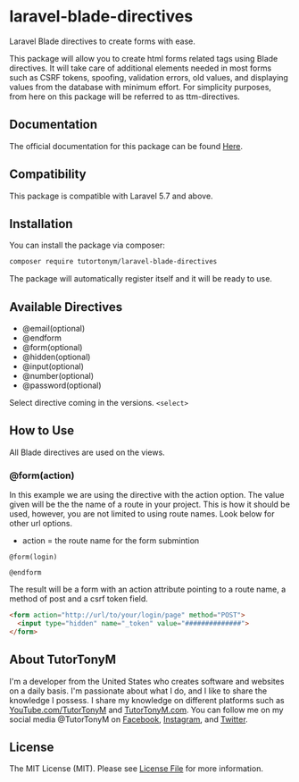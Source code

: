 # laravel-blade-directives
Laravel Blade directives to create forms with ease.

This package will allow you to create html forms related tags using Blade directives. It will take care of additional elements needed in most forms such as CSRF tokens, spoofing, validation errors, old values, and displaying values from the database with minimum effort. For simplicity purposes, from here on this package will be referred to as ttm-directives.

## Documentation

The official documentation for this package can be found [Here](https://tutortonym.com/packages/laravel/laravel-blade-directives).

## Compatibility

This package is compatible with Laravel 5.7 and above.

## Installation

You can install the package via composer:

```bash
composer require tutortonym/laravel-blade-directives
```

The package will automatically register itself and it will be ready to use.

## Available Directives
  
* @email(optional)
* @endform
* @form(optional)
* @hidden(optional)
* @input(optional)
* @number(optional)
* @password(optional)

Select directive coming in the versions. `<select>`


## How to Use

All Blade directives are used on the views.

### @form(action)

In this example we are using the directive with the action option. The value given will be the
the name of a route in your project. This is how it should be used, however, you are not limited
to using route names. Look below for other url options.

* action = the route name for the form submintion

```blade
@form(login)

@endform
```

The result will be a form with an action attribute pointing to a route name, a method of post and a csrf token field.

```html
<form action="http://url/to/your/login/page" method="POST">
  <input type="hidden" name="_token" value="##############">
</form>
```

## About TutorTonyM

I'm a developer from the United States who creates software and websites on a daily basis. I'm passionate about what
I do, and I like to share the knowledge I possess. I share my knowledge on different platforms such as
[YouTube.com/TutorTonyM](https://www.youtube.com/tutortonym) and [TutorTonyM.com](https://tutortonym.com/).
You can follow me on my social media @TutorTonyM on [Facebook](http://www.facebook.com/tutortonym), 
[Instagram](https://www.instagram.com/tutortonym), and [Twitter](https://www.twitter.com/tutortonym).

## License

The MIT License (MIT). Please see [License File](LICENSE.md) for more information.
